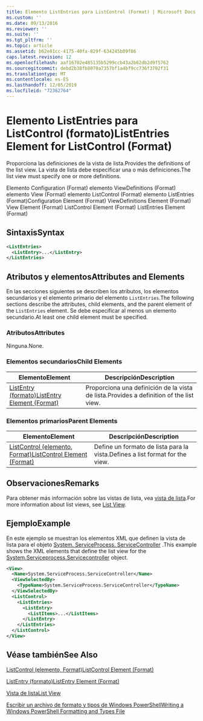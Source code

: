 ```yaml
---
title: Elemento ListEntries para ListControl (Format) | Microsoft Docs
ms.custom: ''
ms.date: 09/13/2016
ms.reviewer: ''
ms.suite: ''
ms.tgt_pltfrm: ''
ms.topic: article
ms.assetid: b62e81cc-4175-40fa-829f-634245b09f86
caps.latest.revision: 12
ms.openlocfilehash: aaf16702e485135b5299ccb43a2b62db2d9f5762
ms.sourcegitcommit: debd2b38fb8070a7357bf1a4bf9cc736f3702f31
ms.translationtype: MT
ms.contentlocale: es-ES
ms.lasthandoff: 12/05/2019
ms.locfileid: "72362764"
---
```

# <a name="listentries-element-for-listcontrol-format"></a><span data-ttu-id="0e3e2-102">Elemento ListEntries para ListControl (formato)</span><span class="sxs-lookup"><span data-stu-id="0e3e2-102">ListEntries Element for ListControl (Format)</span></span>

<span data-ttu-id="0e3e2-103">Proporciona las definiciones de la vista de lista.</span><span class="sxs-lookup"><span data-stu-id="0e3e2-103">Provides the definitions of the list view.</span></span> <span data-ttu-id="0e3e2-104">La vista de lista debe especificar una o más definiciones.</span><span class="sxs-lookup"><span data-stu-id="0e3e2-104">The list view must specify one or more definitions.</span></span>

<span data-ttu-id="0e3e2-105">Elemento Configuration (Format) elemento ViewDefinitions (Format) elemento View (Format) elemento ListControl (Format) elemento ListEntries (Format)</span><span class="sxs-lookup"><span data-stu-id="0e3e2-105">Configuration Element (Format) ViewDefinitions Element (Format) View Element (Format) ListControl Element (Format) ListEntries Element (Format)</span></span>

## <a name="syntax"></a><span data-ttu-id="0e3e2-106">Sintaxis</span><span class="sxs-lookup"><span data-stu-id="0e3e2-106">Syntax</span></span>

```xml
<ListEntries>
  <ListEntry>...</ListEntry>
</ListEntries>
```

## <a name="attributes-and-elements"></a><span data-ttu-id="0e3e2-107">Atributos y elementos</span><span class="sxs-lookup"><span data-stu-id="0e3e2-107">Attributes and Elements</span></span>

<span data-ttu-id="0e3e2-108">En las secciones siguientes se describen los atributos, los elementos secundarios y el elemento primario del elemento `ListEntries`.</span><span class="sxs-lookup"><span data-stu-id="0e3e2-108">The following sections describe the attributes, child elements, and the parent element of the `ListEntries` element.</span></span> <span data-ttu-id="0e3e2-109">Se debe especificar al menos un elemento secundario.</span><span class="sxs-lookup"><span data-stu-id="0e3e2-109">At least one child element must be specified.</span></span>

### <a name="attributes"></a><span data-ttu-id="0e3e2-110">Atributos</span><span class="sxs-lookup"><span data-stu-id="0e3e2-110">Attributes</span></span>

<span data-ttu-id="0e3e2-111">Ninguna.</span><span class="sxs-lookup"><span data-stu-id="0e3e2-111">None.</span></span>

### <a name="child-elements"></a><span data-ttu-id="0e3e2-112">Elementos secundarios</span><span class="sxs-lookup"><span data-stu-id="0e3e2-112">Child Elements</span></span>

|<span data-ttu-id="0e3e2-113">Elemento</span><span class="sxs-lookup"><span data-stu-id="0e3e2-113">Element</span></span>|<span data-ttu-id="0e3e2-114">Descripción</span><span class="sxs-lookup"><span data-stu-id="0e3e2-114">Description</span></span>|
|-------------|-----------------|
|[<span data-ttu-id="0e3e2-115">ListEntry (formato)</span><span class="sxs-lookup"><span data-stu-id="0e3e2-115">ListEntry Element (Format)</span></span>](./listentry-element-for-listcontrol-format.md)|<span data-ttu-id="0e3e2-116">Proporciona una definición de la vista de lista.</span><span class="sxs-lookup"><span data-stu-id="0e3e2-116">Provides a definition of the list view.</span></span>|

### <a name="parent-elements"></a><span data-ttu-id="0e3e2-117">Elementos primarios</span><span class="sxs-lookup"><span data-stu-id="0e3e2-117">Parent Elements</span></span>

|<span data-ttu-id="0e3e2-118">Elemento</span><span class="sxs-lookup"><span data-stu-id="0e3e2-118">Element</span></span>|<span data-ttu-id="0e3e2-119">Descripción</span><span class="sxs-lookup"><span data-stu-id="0e3e2-119">Description</span></span>|
|-------------|-----------------|
|[<span data-ttu-id="0e3e2-120">ListControl (elemento, Format)</span><span class="sxs-lookup"><span data-stu-id="0e3e2-120">ListControl Element (Format)</span></span>](./listcontrol-element-format.md)|<span data-ttu-id="0e3e2-121">Define un formato de lista para la vista.</span><span class="sxs-lookup"><span data-stu-id="0e3e2-121">Defines a list format for the view.</span></span>|

## <a name="remarks"></a><span data-ttu-id="0e3e2-122">Observaciones</span><span class="sxs-lookup"><span data-stu-id="0e3e2-122">Remarks</span></span>

<span data-ttu-id="0e3e2-123">Para obtener más información sobre las vistas de lista, vea [vista de lista](./creating-a-list-view.md).</span><span class="sxs-lookup"><span data-stu-id="0e3e2-123">For more information about list views, see [List View](./creating-a-list-view.md).</span></span>

## <a name="example"></a><span data-ttu-id="0e3e2-124">Ejemplo</span><span class="sxs-lookup"><span data-stu-id="0e3e2-124">Example</span></span>

<span data-ttu-id="0e3e2-125">En este ejemplo se muestran los elementos XML que definen la vista de lista para el objeto [System. ServiceProcess. ServiceController](/dotnet/api/System.ServiceProcess.ServiceController) .</span><span class="sxs-lookup"><span data-stu-id="0e3e2-125">This example shows the XML elements that define the list view for the [System.Serviceprocess.Servicecontroller](/dotnet/api/System.ServiceProcess.ServiceController) object.</span></span>

```xml
<View>
  <Name>System.ServiceProcess.ServiceController</Name>
  <ViewSelectedBy>
    <TypeName>System.ServiceProcess.ServiceController</TypeName>
  </ViewSelectedBy>
  <ListControl>
    <ListEntries>
      <ListEntry>
        <ListItems>...</ListItems>
      </ListEntry>
    </ListEntries>
  </ListControl>
</View>
```

## <a name="see-also"></a><span data-ttu-id="0e3e2-126">Véase también</span><span class="sxs-lookup"><span data-stu-id="0e3e2-126">See Also</span></span>

[<span data-ttu-id="0e3e2-127">ListControl (elemento, Format)</span><span class="sxs-lookup"><span data-stu-id="0e3e2-127">ListControl Element (Format)</span></span>](./listcontrol-element-format.md)

[<span data-ttu-id="0e3e2-128">ListEntry (formato)</span><span class="sxs-lookup"><span data-stu-id="0e3e2-128">ListEntry Element (Format)</span></span>](./listentry-element-for-listcontrol-format.md)

[<span data-ttu-id="0e3e2-129">Vista de lista</span><span class="sxs-lookup"><span data-stu-id="0e3e2-129">List View</span></span>](./creating-a-list-view.md)

[<span data-ttu-id="0e3e2-130">Escribir un archivo de formato y tipos de Windows PowerShell</span><span class="sxs-lookup"><span data-stu-id="0e3e2-130">Writing a Windows PowerShell Formatting and Types File</span></span>](./writing-a-powershell-formatting-file.md)
